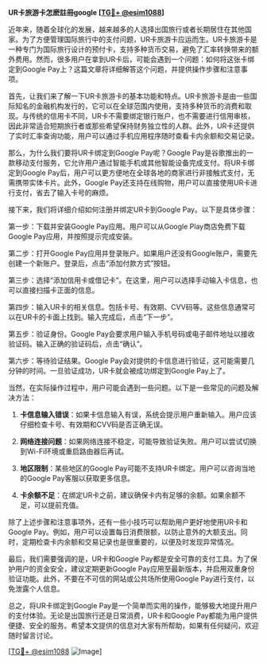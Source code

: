 **UR卡旅游卡怎麽註冊google [[TG💪+ @esim1088](https://t.me/s/esim1088)]**

近年来，随着全球化的发展，越来越多的人选择出国旅行或者长期居住在其他国家。为了方便管理国际旅行中的支付问题，UR卡旅游卡应运而生。UR卡旅游卡是一种专门为国际旅行设计的预付卡，支持多种货币交易，避免了汇率转换带来的额外费用。然而，很多用户在拿到UR卡后，可能会遇到一个问题：如何将这张卡绑定到Google Pay上？这篇文章将详细解答这个问题，并提供操作步骤和注意事项。

首先，让我们来了解一下UR卡旅游卡的基本功能和特点。UR卡旅游卡是由一些国际知名的金融机构发行的，它可以在全球范围内使用，支持多种货币的消费和取现。与传统的信用卡不同，UR卡不需要绑定银行账户，也不需要进行信用审核，因此非常适合短期旅行者或那些希望保持财务独立性的人群。此外，UR卡还提供了实时汇率查询功能，用户可以通过手机应用程序随时查看卡内余额和交易记录。

那么，为什么我们要将UR卡绑定到Google Pay呢？Google Pay是谷歌推出的一款移动支付服务，它允许用户通过智能手机或其他智能设备完成支付。将UR卡绑定到Google Pay后，用户可以更方便地在全球各地的商家进行非接触式支付，无需携带实体卡片。此外，Google Pay还支持在线购物，用户可以直接使用UR卡进行支付，省去了输入卡号的麻烦。

接下来，我们将详细介绍如何注册并绑定UR卡到Google Pay。以下是具体步骤：

第一步：下载并安装Google Pay应用。用户可以从Google Play商店免费下载Google Pay应用，并按照提示完成安装。

第二步：打开Google Pay应用并登录账户。如果用户还没有Google账户，需要先创建一个新账户。登录后，点击“添加付款方式”按钮。

第三步：选择“添加信用卡或借记卡”。在这里，用户可以选择手动输入卡信息，也可以直接扫描卡正面的信息。

第四步：输入UR卡的相关信息。包括卡号、有效期、CVV码等。这些信息通常可以在UR卡的卡面上找到。输入完成后，点击“下一步”。

第五步：验证身份。Google Pay会要求用户输入手机号码或电子邮件地址以接收验证码。输入正确的验证码后，点击“确认”。

第六步：等待验证结果。Google Pay会对提供的卡信息进行验证，这可能需要几分钟的时间。一旦验证成功，UR卡就会被成功绑定到Google Pay上了。

当然，在实际操作过程中，用户可能会遇到一些问题。以下是一些常见的问题及解决方法：

1. **卡信息输入错误**：如果卡信息输入有误，系统会提示用户重新输入。用户应该仔细检查卡号、有效期和CVV码是否正确无误。

2. **网络连接问题**：如果网络连接不稳定，可能导致验证失败。用户可以尝试切换到Wi-Fi环境或重启路由器后再试。

3. **地区限制**：某些地区的Google Pay可能不支持UR卡绑定。用户可以咨询当地的Google Pay客服以获取更多信息。

4. **卡余额不足**：在绑定UR卡之前，建议确保卡内有足够的余额。如果余额不足，可以提前充值。

除了上述步骤和注意事项外，还有一些小技巧可以帮助用户更好地使用UR卡和Google Pay。例如，用户可以设置每日消费限额，以防止意外的大额支出。同时，定期检查卡内余额和交易记录也是很重要的，以便及时发现异常情况。

最后，我们需要强调的是，UR卡和Google Pay都是安全可靠的支付工具。为了保护用户的资金安全，建议定期更新Google Pay应用至最新版本，并启用双重身份验证功能。此外，不要在不可信的网站或公共场所使用Google Pay进行支付，以免泄露个人信息。

总之，将UR卡绑定到Google Pay是一个简单而实用的操作，能够极大地提升用户的支付体验。无论是出国旅行还是日常消费，UR卡和Google Pay都能为用户提供便捷、安全的服务。希望本文提供的信息对大家有所帮助，如果有任何疑问，欢迎随时留言讨论。

[[TG💪+ @esim1088](https://t.me/s/esim1088) ![Image](https://i.postimg.cc/4NQfJmqS/Snipaste-2025-05-13-00-14-12.png)]